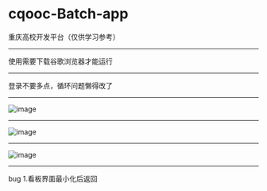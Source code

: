 # cqooc-Batch-app
重庆高校开发平台（仅供学习参考）
* * *
使用需要下载谷歌浏览器才能运行
* * *
登录不要多点，循环问题懒得改了
* * *
![image](https://user-images.githubusercontent.com/76174583/119935268-ccc13080-bfb9-11eb-9e9b-1114215195ba.png)
* * *
![image](https://user-images.githubusercontent.com/76174583/119935397-085bfa80-bfba-11eb-8e9d-09284dc4c9c6.png)
* * *
![image](https://user-images.githubusercontent.com/76174583/119935501-2cb7d700-bfba-11eb-9223-ad956bf1b116.png)
***
bug
1.看板界面最小化后返回
